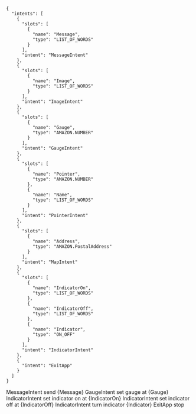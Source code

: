 ```
{
  "intents": [
    {
      "slots": [
        {
          "name": "Message",
          "type": "LIST_OF_WORDS"
        }
      ],
      "intent": "MessageIntent"
    },
    {
      "slots": [
        {
          "name": "Image",
          "type": "LIST_OF_WORDS"
        }
      ],
      "intent": "ImageIntent"
    },
    {
      "slots": [
        {
          "name": "Gauge",
          "type": "AMAZON.NUMBER"
        }
      ],
      "intent": "GaugeIntent"
    },
    {
      "slots": [
        {
          "name": "Pointer",
          "type": "AMAZON.NUMBER"
        },
        {
          "name": "Name",
          "type": "LIST_OF_WORDS"
        }
      ],
      "intent": "PointerIntent"
    },
    {
      "slots": [
        {
          "name": "Address",
          "type": "AMAZON.PostalAddress"
        }
      ],
      "intent": "MapIntent"
    },
    {
      "slots": [
        {
          "name": "IndicatorOn",
          "type": "LIST_OF_WORDS"
        },
        {
          "name": "IndicatorOff",
          "type": "LIST_OF_WORDS"
        },
        {
          "name": "Indicator",
          "type": "ON_OFF"
        }
      ],
      "intent": "IndicatorIntent"
    },
    {
      "intent": "ExitApp"
    }
  ]
}
```
MessageIntent send {Message}
GaugeIntent set gauge at {Gauge}
IndicatorIntent set indicator on at {IndicatorOn}
IndicatorIntent set indicator off at {IndicatorOff}
IndicatorIntent turn indicator {Indicator}
ExitApp stop
